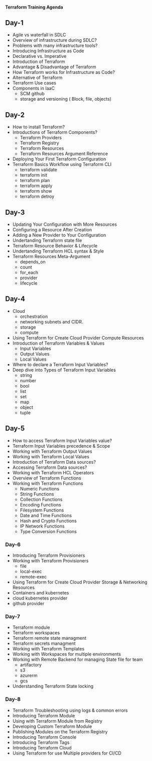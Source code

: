 #### Terraform Training Agenda 

## Day-1
- Agile vs waterfall in SDLC
- Overview of infrastructure during SDLC?
- Problems with many infrastructure tools?
- Introducing Infrastructure as Code
- Declarative vs. Imperative
- Introduction of Terraform
- Advantage & Disadvantage of Terraform
- How Terraform works for Infrastructure as Code?
- Alternative of Terraform
- Terraform Use cases
- Components in IaaC
  - SCM github
  - storage and versioning ( Block, file, objects)
## Day-2
- How to install Terraform?
- Introductions of Terraform Components?
    - Terraform Providers
    - Terraform Registry
    - Terraform Resources
    - Terraform Resources Argument Reference
- Deploying Your First Terraform Configuration
- Terraform Basics Workflow using Terraform CLI
  - terraform validate
  - terraform init
  - terraform plan
  - terraform apply
  - terraform show
  - terraform detroy
## Day-3
- Updating Your Configuration with More Resources
- Configuring a Resource After Creation
- Adding a New Provider to Your Configuration
- Undertanding Terraform state file
- Terraform Resource Behavior & Lifecycle
- Undertanding Terraform HCL syntax & Style
- Terraform Resources Meta-Argument
  - depends_on
  - count
  - for_each
  - provider
  - lifecycle
## Day-4
- Cloud 
  - orchestration
  - networking subnets and CIDR.
  - storage
  - compute
- Using Terraform for Create Cloud Provider Compute Resources
- Introduction of Terraform Variables & Values
  - Input Variables
  - Output Values
  - Local Values
- Where to declare a Terraform Input Variables?
- Deep dive into Types of Terraform Input Variables
  - string
  - number
  - bool
  - list
  - set
  - map
  - object
  - tuple
## Day-5
- How to access Terraform Input Variables value?
- Terraform Input Variables precedence & Scope
- Working with Terraform Output Values
- Working with Terraform Local Values
- Introduction of Terraform Data sources?
- Accessing Terraform Data sources?
- Working with Terraform HCL Operators
- Overview of Terraform Functions
- Working with Terraform Functions
  - Numeric Functions
  - String Functions
  - Collection Functions
  - Encoding Functions
  - Filesystem Functions
  - Date and Time Functions
  - Hash and Crypto Functions
  - IP Network Functions
  - Type Conversion Functions
### Day-6
- Introducing Terraform Provisioners
- Working with Terraform Provisioners
  - file
  - local-exec
  - remote-exec
- Using Terraform for Create Cloud Provider Storage & Networking Resources
- Containers and kubernetes
- cloud kubernetes provider
- github provider
### Day-7
- Terraform module
- Terraform workspaces
- Terraform remote state managment
- Terraform secrets managment
- Working with Terraform Templates
- Working with Workspaces for multiple environments
- Working with Remote Backend for managing State file for team
  - artifactory
  - s3
  - azurerm
  - gcs
- Understanding Terraform State locking
### Day-8
- Terraform Troubleshooting using logs & common errors
- Introducing Terraform Module
- Using with Terraform Module from Registry
- Developing Custom Terraform Module
- Publishing Modules on the Terraform Registry
- Introducing Terraform Console
- Introducing Terraform Tags
- Introducing Terraform Cloud
- Using Terraform for use Multiple providers for CI/CD
